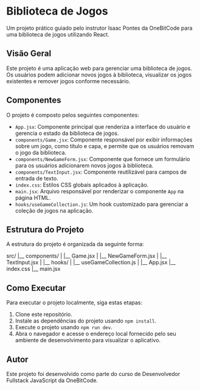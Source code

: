 # Biblioteca de Jogos

Um projeto prático guiado pelo instrutor Isaac Pontes da OneBitCode para uma biblioteca de jogos utilizando React.

## Visão Geral

Este projeto é uma aplicação web para gerenciar uma biblioteca de jogos. Os usuários podem adicionar novos jogos à biblioteca, visualizar os jogos existentes e remover jogos conforme necessário.

## Componentes

O projeto é composto pelos seguintes componentes:

- `App.jsx`: Componente principal que renderiza a interface do usuário e gerencia o estado da biblioteca de jogos.
- `components/Game.jsx`: Componente responsável por exibir informações sobre um jogo, como título e capa, e permite que os usuários removam o jogo da biblioteca.
- `components/NewGameForm.jsx`: Componente que fornece um formulário para os usuários adicionarem novos jogos à biblioteca.
- `components/TextInput.jsx`: Componente reutilizável para campos de entrada de texto.
- `index.css`: Estilos CSS globais aplicados à aplicação.
- `main.jsx`: Arquivo responsável por renderizar o componente `App` na página HTML.
- `hooks/useGameCollection.js`: Um hook customizado para gerenciar a coleção de jogos na aplicação.

## Estrutura do Projeto

A estrutura do projeto é organizada da seguinte forma:

src/
|__ components/
|   |__ Game.jsx
|   |__ NewGameForm.jsx
|   |__ TextInput.jsx
|
|__ hooks/
|   |__ useGameCollection.js
|
|__ App.jsx
|__ index.css
|__ main.jsx


## Como Executar

Para executar o projeto localmente, siga estas etapas:

1. Clone este repositório.
2. Instale as dependências do projeto usando `npm install`.
3. Execute o projeto usando `npm run dev`.
4. Abra o navegador e acesse o endereço local fornecido pelo seu ambiente de desenvolvimento para visualizar o aplicativo.

## Autor

Este projeto foi desenvolvido como parte do curso de Desenvolvedor Fullstack JavaScript da OneBitCode.

